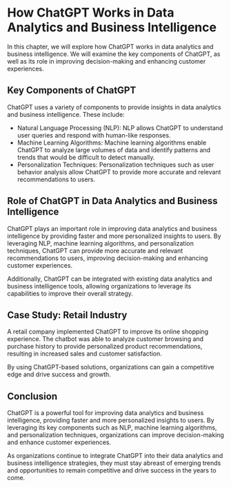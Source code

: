 How ChatGPT Works in Data Analytics and Business Intelligence
=======================================================================================================================================

In this chapter, we will explore how ChatGPT works in data analytics and business intelligence. We will examine the key components of ChatGPT, as well as its role in improving decision-making and enhancing customer experiences.

Key Components of ChatGPT
-------------------------

ChatGPT uses a variety of components to provide insights in data analytics and business intelligence. These include:

* Natural Language Processing (NLP): NLP allows ChatGPT to understand user queries and respond with human-like responses.
* Machine Learning Algorithms: Machine learning algorithms enable ChatGPT to analyze large volumes of data and identify patterns and trends that would be difficult to detect manually.
* Personalization Techniques: Personalization techniques such as user behavior analysis allow ChatGPT to provide more accurate and relevant recommendations to users.

Role of ChatGPT in Data Analytics and Business Intelligence
-----------------------------------------------------------

ChatGPT plays an important role in improving data analytics and business intelligence by providing faster and more personalized insights to users. By leveraging NLP, machine learning algorithms, and personalization techniques, ChatGPT can provide more accurate and relevant recommendations to users, improving decision-making and enhancing customer experiences.

Additionally, ChatGPT can be integrated with existing data analytics and business intelligence tools, allowing organizations to leverage its capabilities to improve their overall strategy.

Case Study: Retail Industry
---------------------------

A retail company implemented ChatGPT to improve its online shopping experience. The chatbot was able to analyze customer browsing and purchase history to provide personalized product recommendations, resulting in increased sales and customer satisfaction.

By using ChatGPT-based solutions, organizations can gain a competitive edge and drive success and growth.

Conclusion
----------

ChatGPT is a powerful tool for improving data analytics and business intelligence, providing faster and more personalized insights to users. By leveraging its key components such as NLP, machine learning algorithms, and personalization techniques, organizations can improve decision-making and enhance customer experiences.

As organizations continue to integrate ChatGPT into their data analytics and business intelligence strategies, they must stay abreast of emerging trends and opportunities to remain competitive and drive success in the years to come.


